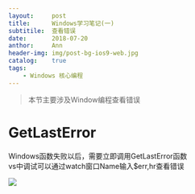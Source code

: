 ```yaml
---
layout:     post
title:      Windows学习笔记(一)
subtitile:  查看错误
date:       2018-07-20
anthor:     Ann
header-img: img/post-bg-ios9-web.jpg
catalog:    true
tags:
    - Windows 核心编程
---
```


>本节主要涉及Window编程查看错误  


# GetLastError  
Windows函数失败以后，需要立即调用GetLastError函数  
vs中调试可以通过watch窗口Name输入$err,hr查看错误  


![](https://3127414196.github.io/img/Windows/post_windows_debug.png)
